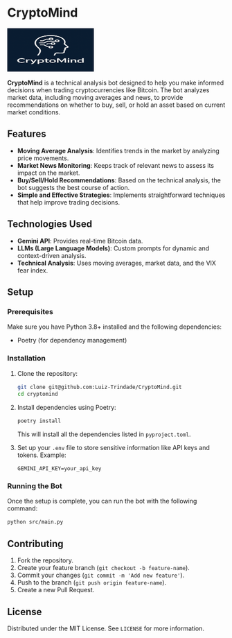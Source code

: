 # CryptoMind

<img src="images/cryptomind_logo.png" alt="CryptoMind Logo" width="200" height="100" />

**CryptoMind** is a technical analysis bot designed to help you make informed decisions when trading cryptocurrencies like Bitcoin. The bot analyzes market data, including moving averages and news, to provide recommendations on whether to buy, sell, or hold an asset based on current market conditions.

## Features

- **Moving Average Analysis**: Identifies trends in the market by analyzing price movements.
- **Market News Monitoring**: Keeps track of relevant news to assess its impact on the market.
- **Buy/Sell/Hold Recommendations**: Based on the technical analysis, the bot suggests the best course of action.
- **Simple and Effective Strategies**: Implements straightforward techniques that help improve trading decisions.

## Technologies Used

- **Gemini API**: Provides real-time Bitcoin data.
- **LLMs (Large Language Models)**: Custom prompts for dynamic and context-driven analysis.
- **Technical Analysis**: Uses moving averages, market data, and the VIX fear index.

## Setup

### Prerequisites

Make sure you have Python 3.8+ installed and the following dependencies:

- Poetry (for dependency management)

### Installation

1. Clone the repository:

   ```bash
   git clone git@github.com:Luiz-Trindade/CryptoMind.git
   cd cryptomind
   ```

2. Install dependencies using Poetry:

   ```bash
   poetry install
   ```

   This will install all the dependencies listed in `pyproject.toml`.

3. Set up your `.env` file to store sensitive information like API keys and tokens. Example:

   ```text
   GEMINI_API_KEY=your_api_key
   ```

### Running the Bot

Once the setup is complete, you can run the bot with the following command:

```bash
python src/main.py
```

## Contributing

1. Fork the repository.
2. Create your feature branch (`git checkout -b feature-name`).
3. Commit your changes (`git commit -m 'Add new feature'`).
4. Push to the branch (`git push origin feature-name`).
5. Create a new Pull Request.

## License

Distributed under the MIT License. See `LICENSE` for more information.

